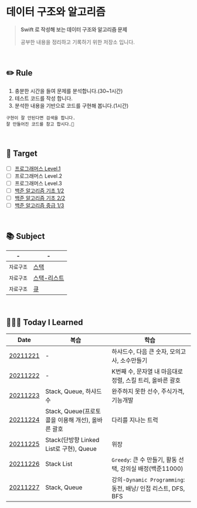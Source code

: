 # 데이터 구조와 알고리즘

> **Swift 로 작성해 보는 데이터 구조와 알고리즘 문제**
>
> 공부한 내용을 정리하고 기록하기 위한 저장소 입니다.

<br/>

## ✏️ Rule

1. 충분한 시간을 들여 문제를 분석합니다.(30~1시간)
2. 테스트 코드를 작성 합니다.
3. 분석한 내용을 기반으로 코드를 구현해 봅니다.(1시간)

```
구현이 잘 안된다면 검색을 합니다.
잘 만들어진 코드를 참고 합시다.🧐
```

<br/>

## 🎯 Target

- [ ] [프로그래머스 Level.1](https://programmers.co.kr/learn/challenges?tab=all_challenges)
- [ ] 프로그래머스 Level.2
- [ ] 프로그래머스 Level.3
- [ ] [백준 알고리즘 기초 1/2](https://code.plus/course/41)
- [ ] [백준 알고리즘 기초 2/2](https://code.plus/course/42)
- [ ] [백준 알고리즘 중급 1/3](https://code.plus/course/43)

<br/>

## 📚 Subject

| -          | -                                                   |
| ---------- | --------------------------------------------------- |
| `자료구조` | [스택](./data-structures/Stack.md)                  |
| `자료구조` | [스택-리스트](./data-structures/StackLinkedList.md) |
| `자료구조` | [큐](./data-structures/Queue.md)                    |

<br/>

## 👩🏼‍💻 Today I Learned

| Date                                                                                              | 복습                                              | 학습                                                          |
| ------------------------------------------------------------------------------------------------- | ------------------------------------------------- | ------------------------------------------------------------- |
| [20211221](./Playgrounds/TodayILearned.playground/Pages/20211221.xcplaygroundpage/Contents.swift) | -                                                 | 하샤드수, 다음 큰 숫자, 모의고사, 소수만들기                  |
| [20211222](./Playgrounds/TodayILearned.playground/Pages/20211222.xcplaygroundpage/Contents.swift) | -                                                 | K번째 수, 문자열 내 마음대로 정렬, 스킬 트리, 올바른 괄호     |
| [20211223](./Playgrounds/TodayILearned.playground/Pages/20211223.xcplaygroundpage/Contents.swift) | Stack, Queue, 하샤드 수                           | 완주하지 못한 선수, 주식가격, 기능개발                        |
| [20211224](./Playgrounds/TodayILearned.playground/Pages/20211224.xcplaygroundpage/Contents.swift) | Stack, Queue(프로토콜을 이용해 개선), 올바른 괄호 | 다리를 지나는 트럭                                            |
| [20211225](./Playgrounds/TodayILearned.playground/Pages/20211225.xcplaygroundpage/Contents.swift) | Stack(단방향 Linked List로 구현), Queue           | 위장                                                          |
| [20211226](./Playgrounds/TodayILearned.playground/Pages/20211226.xcplaygroundpage/Contents.swift) | Stack List                                        | `Greedy`: 큰 수 만들기, 활동 선택, 강의실 배정(백준11000)     |
| [20211227](./Playgrounds/TodayILearned.playground/Pages/20211227.xcplaygroundpage/Contents.swift) | Stack, Queue                                      | 강의-`Dynamic Programming`: 동전, 배낭/ 인접 리스트, DFS, BFS |
